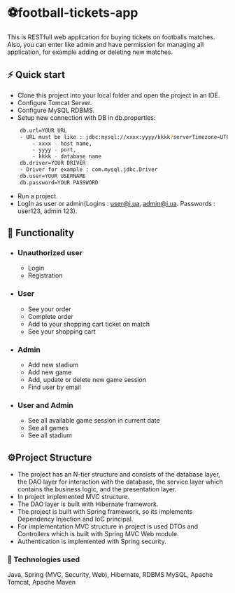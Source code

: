 # ⚽️football-tickets-app

This is RESTfull web application for buying tickets on footballs matches. Also, you can enter like admin and have permission for managing all application, for example adding or deleting new matches.

## **⚡️ Quick start**
- Clone this project into your local folder and open the project in an IDE.
- Configure Tomcat Server.
- Configure MySQL RDBMS.
- Setup new connection with DB in db.properties:
```bash
    db.url=YOUR URL
    - URL must be like : jdbc:mysql://xxxx:yyyy/kkkk?serverTimezone=UTC , where:
        - xxxx - host name,
        - yyyy - port,
        - kkkk - database name
    db.driver=YOUR DRIVER
    - Driver for example : com.mysql.jdbc.Driver
    db.user=YOUR USERNAME
    db.password=YOUR PASSWORD
```
- Run a project.
- LogIn as user or admin(Logins : user@i.ua, admin@i.ua. Passwords : user123, admin 123).

## **📜  Functionality**
- ### Unauthorized user
    - Login
    - Registration
- ### User
    - See your order
    - Complete order
    - Add to your shopping cart ticket on match
    - See your shopping cart
- ### Admin
    - Add new stadium
    - Add new game
    - Add, update or delete new game session
    - Find user by email
- ### User and Admin
    - See all available game session in current date
    - See all games
    - See all stadium

## **⚙️Project Structure**
- The project has an N-tier structure and consists of the database layer, the DAO layer for interaction with the database, the service layer which contains the business logic, and the presentation layer.
- In project implemented MVC structure.
- The DAO layer is built with Hibernate framework.
- The project is built with Spring framework, so its implements Dependency Injection and IoC principal.
- For implementation MVC structure in project is used DTOs and Controllers which is built with Spring MVC Web module.
- Authentication is implemented with Spring security.

### **🦾 Technologies used**
Java, Spring (MVC, Security, Web), Hibernate, RDBMS MySQL, Apache Tomcat, Apache Maven